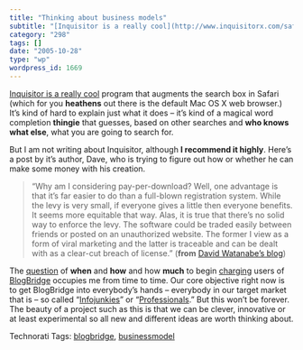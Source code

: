 ```yaml
---
title: "Thinking about business models"
subtitle: "[Inquisitor is a really cool](http://www.inquisitorx.com/safari/) program that augments the search b..."
category: "298"
tags: []
date: "2005-10-28"
type: "wp"
wordpress_id: 1669
---
```

[Inquisitor is a really cool](http://www.inquisitorx.com/safari/) program that augments the search box in Safari (which for you **heathens** out there is the default Mac OS X web browser.) It’s kind of hard to explain just what it does – it’s kind of a magical word completion **thingie** that guesses, based on other searches and **who knows what else**, what you are going to search for. 

But I am not writing about Inquisitor, although **I recommend it highly**. Here’s a post by it’s author, Dave, who is trying to figure out how or whether he can make some money with his creation. 

> “Why am I considering pay-per-download? Well, one advantage is that it’s far easier to do than a full-blown registration system. While the levy is very small, if everyone gives a little then everyone benefits. It seems more equitable that way. Alas, it is true that there’s no solid way to enforce the levy. The software could be traded easily between friends or posted on an unauthorized website. The former I view as a form of viral marketing and the latter is traceable and can be dealt with as a clear-cut breach of license.” (**from** [David Watanabe’s blog](http://www.newsfirex.com/blog/?p=80)) 

The [question](http://www.blogbridge.com/archives/2005/10/whats_the_blogb.php) of **when** and **how** and how **much** to begin [charging](http://www.blogbridge.com/archives/2005/10/whats_the_blogb.php) users of [BlogBridge](http://www.blogbridge.com/) occupies me from time to time. Our core objective right now is to get BlogBridge into everybody’s hands – everybody in our target market that is – so called “[Infojunkies](http://www.blogbridge.com/archives/2005/10/whats_an_info_j.php)” or “[Professionals](http://www.blogbridge.com/archives/2005/10/whats_an_info_j.php).” But this won’t be forever. The beauty of a project such as this is that we can be clever, innovative or at least experimental so all new and different ideas are worth thinking about.

Technorati Tags: [blogbridge](http://www.technorati.com/tag/blogbridge), [businessmodel](http://www.technorati.com/tag/businessmodel)